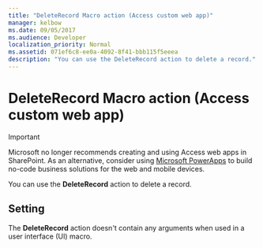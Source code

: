 ```yaml
---
title: "DeleteRecord Macro action (Access custom web app)" 
manager: kelbow
ms.date: 09/05/2017
ms.audience: Developer 
localization_priority: Normal
ms.assetid: 071ef6c8-ee0a-4092-8f41-bbb115f5eeea
description: "You can use the DeleteRecord action to delete a record."
---
```


# DeleteRecord Macro action (Access custom web app)

> [!IMPORTANT]
> Microsoft no longer recommends creating and using Access web apps in SharePoint. As an alternative, consider using [Microsoft PowerApps](https://powerapps.microsoft.com/en-us/) to build no-code business solutions for the web and mobile devices. 
  
You can use the **DeleteRecord** action to delete a record. 
  
## Setting

The **DeleteRecord** action doesn't contain any arguments when used in a user interface (UI) macro. 
  

